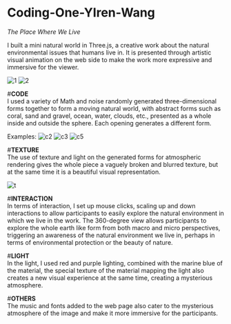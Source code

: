 # Coding-One-YIren-Wang

*The Place Where We Live*

 I built a mini natural world in Three.js, a creative work about the natural environmental issues that humans live in. It is presented through artistic visual animation on the web side to make the work more expressive and immersive for the viewer.  
  
  ![1](https://user-images.githubusercontent.com/119879041/205743849-24a4b747-4f8a-4c7e-9797-cff83c516c02.png)
![2](https://user-images.githubusercontent.com/119879041/205743867-e2a94d0d-6749-45c3-aee3-228c51d2d35a.png)

  
  #**CODE**  
  I used a variety of Math and noise randomly generated three-dimensional forms together to form a moving natural world, with abstract forms such as coral, sand and gravel, ocean, water, clouds, etc., presented as a whole inside and outside the sphere. Each opening generates a different form.
  
  Examples:
  ![c2](https://user-images.githubusercontent.com/119879041/205739601-bade0f0c-2341-4811-a4d8-de32c74132a7.png)
  ![c3](https://user-images.githubusercontent.com/119879041/205739604-30adfcd7-7877-4478-8a63-5c990305ff3c.png)
  ![c5](https://user-images.githubusercontent.com/119879041/205739615-2e51f46a-6801-460c-be7f-431647c66b9f.png)

  
   #**TEXTURE**  
  The use of texture and light on the generated forms for atmospheric rendering gives the whole piece a vaguely broken and blurred texture, but at the same time it is a beautiful visual representation.

  ![t](https://user-images.githubusercontent.com/119879041/205741662-a87b58ab-6906-4b38-aa7f-310ea37cee1b.jpg)
  
   #**INTERACTION**  
  In terms of interaction, I set up mouse clicks, scaling up and down interactions to allow participants to easily explore the natural environment in which we live in 
the work. The 360-degree view allows participants to explore the whole earth like form from both macro and micro perspectives, triggering an awareness of the natural environment we live in, perhaps in terms of environmental protection or the beauty of nature.
  
   #**LIGHT**  
  In the light, I used red and purple lighting, combined with the marine blue of the material, the special texture of the material mapping the light also creates a new visual experience at the same time, creating a mysterious atmosphere.
  
   #**OTHERS**  
  The music and fonts added to the web page also cater to the mysterious atmosphere of the image and make it more immersive for the participants. 
